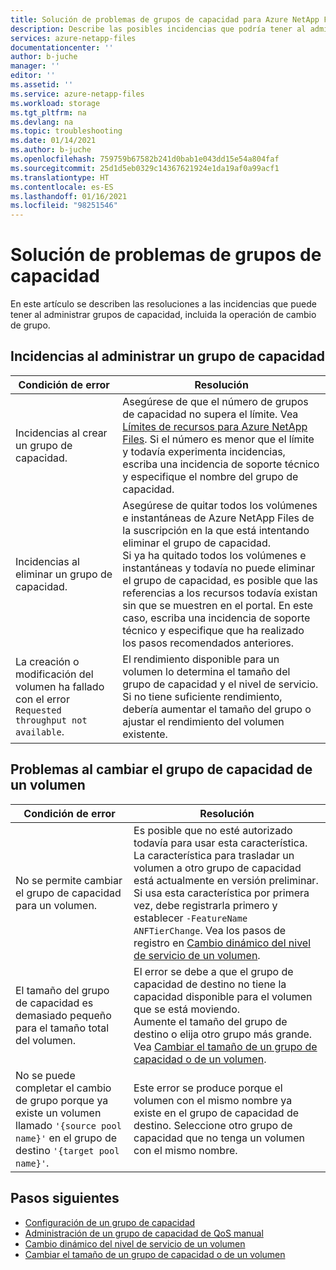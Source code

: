 ```yaml
---
title: Solución de problemas de grupos de capacidad para Azure NetApp Files | Microsoft Docs
description: Describe las posibles incidencias que podría tener al administrar grupos de capacidad y proporciona soluciones.
services: azure-netapp-files
documentationcenter: ''
author: b-juche
manager: ''
editor: ''
ms.assetid: ''
ms.service: azure-netapp-files
ms.workload: storage
ms.tgt_pltfrm: na
ms.devlang: na
ms.topic: troubleshooting
ms.date: 01/14/2021
ms.author: b-juche
ms.openlocfilehash: 759759b67582b241d0bab1e043dd15e54a804faf
ms.sourcegitcommit: 25d1d5eb0329c14367621924e1da19af0a99acf1
ms.translationtype: HT
ms.contentlocale: es-ES
ms.lasthandoff: 01/16/2021
ms.locfileid: "98251546"
---
```

# <a name="troubleshoot-capacity-pool-issues"></a>Solución de problemas de grupos de capacidad

En este artículo se describen las resoluciones a las incidencias que puede tener al administrar grupos de capacidad, incluida la operación de cambio de grupo. 

## <a name="issues-managing-a-capacity-pool"></a>Incidencias al administrar un grupo de capacidad 

|     Condición de error    |     Resolución    |
|-|-|
| Incidencias al crear un grupo de capacidad. |  Asegúrese de que el número de grupos de capacidad no supera el límite. Vea [Límites de recursos para Azure NetApp Files](azure-netapp-files-resource-limits.md).  Si el número es menor que el límite y todavía experimenta incidencias, escriba una incidencia de soporte técnico y especifique el nombre del grupo de capacidad. |
| Incidencias al eliminar un grupo de capacidad.  |  Asegúrese de quitar todos los volúmenes e instantáneas de Azure NetApp Files de la suscripción en la que está intentando eliminar el grupo de capacidad. <br> Si ya ha quitado todos los volúmenes e instantáneas y todavía no puede eliminar el grupo de capacidad, es posible que las referencias a los recursos todavía existan sin que se muestren en el portal. En este caso, escriba una incidencia de soporte técnico y especifique que ha realizado los pasos recomendados anteriores. |
| La creación o modificación del volumen ha fallado con el error `Requested throughput not available`. | El rendimiento disponible para un volumen lo determina el tamaño del grupo de capacidad y el nivel de servicio. Si no tiene suficiente rendimiento, debería aumentar el tamaño del grupo o ajustar el rendimiento del volumen existente. | 

## <a name="issues-when-changing-the-capacity-pool-of-a-volume"></a>Problemas al cambiar el grupo de capacidad de un volumen 

|     Condición de error    |     Resolución    |
|-|-|
| No se permite cambiar el grupo de capacidad para un volumen. | Es posible que no esté autorizado todavía para usar esta característica. <br> La característica para trasladar un volumen a otro grupo de capacidad está actualmente en versión preliminar. Si usa esta característica por primera vez, debe registrarla primero y establecer `-FeatureName ANFTierChange`. Vea los pasos de registro en [Cambio dinámico del nivel de servicio de un volumen](dynamic-change-volume-service-level.md). |
| El tamaño del grupo de capacidad es demasiado pequeño para el tamaño total del volumen. |  El error se debe a que el grupo de capacidad de destino no tiene la capacidad disponible para el volumen que se está moviendo.  <br> Aumente el tamaño del grupo de destino o elija otro grupo más grande.  Vea [Cambiar el tamaño de un grupo de capacidad o de un volumen](azure-netapp-files-resize-capacity-pools-or-volumes.md).   |
|  No se puede completar el cambio de grupo porque ya existe un volumen llamado `'{source pool name}'` en el grupo de destino `'{target pool name}'`. | Este error se produce porque el volumen con el mismo nombre ya existe en el grupo de capacidad de destino.  Seleccione otro grupo de capacidad que no tenga un volumen con el mismo nombre.   | 

## <a name="next-steps"></a>Pasos siguientes  

* [Configuración de un grupo de capacidad](azure-netapp-files-set-up-capacity-pool.md)
* [Administración de un grupo de capacidad de QoS manual](manage-manual-qos-capacity-pool.md)
* [Cambio dinámico del nivel de servicio de un volumen](dynamic-change-volume-service-level.md)
* [Cambiar el tamaño de un grupo de capacidad o de un volumen](azure-netapp-files-resize-capacity-pools-or-volumes.md)
